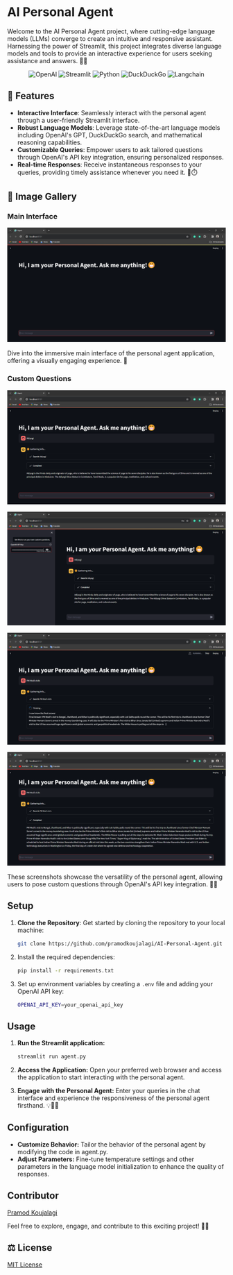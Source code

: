 # AI Personal Agent

Welcome to the AI Personal Agent project, where cutting-edge language models (LLMs) converge to create an intuitive and responsive assistant. Harnessing the power of Streamlit, this project integrates diverse language models and tools to provide an interactive experience for users seeking assistance and answers. 🤖💬


<p align="center">
  <img src="https://img.shields.io/badge/OpenAI-%23FFFFFF.svg?style=for-the-badge&logo=OpenAI&logoColor=black" alt="OpenAI">
  <img src="https://img.shields.io/badge/Streamlit-%23FF0000.svg?style=for-the-badge&logo=Streamlit&logoColor=red&color=white" alt="Streamlit">
  <img src="https://img.shields.io/badge/Python-%233776AB.svg?style=for-the-badge&logo=Python&logoColor=white" alt="Python">
  <img src="https://img.shields.io/badge/DuckDuckGo-%23FFFFFF.svg?style=for-the-badge&logo=DuckDuckGo&logoColor=red&color=white" alt="DuckDuckGo">
  <img src="https://img.shields.io/badge/Langchain-%23FF000.svg?style=for-the-badge&logo=Langchain&logoColor=white" alt="Langchain">
</p>

## 🌟 Features

- **Interactive Interface**: Seamlessly interact with the personal agent through a user-friendly Streamlit interface.
- **Robust Language Models**: Leverage state-of-the-art language models including OpenAI's GPT, DuckDuckGo search, and mathematical reasoning capabilities.
- **Customizable Queries**: Empower users to ask tailored questions through OpenAI's API key integration, ensuring personalized responses.
- **Real-time Responses**: Receive instantaneous responses to your queries, providing timely assistance whenever you need it. 🚀⏱️

## 📸 Image Gallery

### Main Interface

![Main Interface](ss/Onboarding.png)

Dive into the immersive main interface of the personal agent application, offering a visually engaging experience. 🌟

### Custom Questions

![Custom Questions](ss/Adiyogi.png)

![API Key](ss/API_Key.png)

![PM](ss/PM.png)

![PM Modi](ss/PM_Modi.png)

These screenshots showcase the versatility of the personal agent, allowing users to pose custom questions through OpenAI's API key integration. 🎨📸

## Setup

1. **Clone the Repository**: Get started by cloning the repository to your local machine:

   ```bash
   git clone https://github.com/pramodkoujalagi/AI-Personal-Agent.git


2. Install the required dependencies:
   
   ```bash
   pip install -r requirements.txt
   ```

3. Set up environment variables by creating a `.env` file and adding your OpenAI API key:

    ```bash
    OPENAI_API_KEY=your_openai_api_key
    ```



## Usage

1. **Run the Streamlit application:**
   ```bash
   streamlit run agent.py
   ```


2. **Access the Application:** Open your preferred web browser and access the application to start interacting with the personal agent.


3. **Engage with the Personal Agent:** Enter your queries in the chat interface and experience the responsiveness of the personal agent firsthand. 💡👨‍💻

## Configuration

- **Customize Behavior:** Tailor the behavior of the personal agent by modifying the code in agent.py.
- **Adjust Parameters:** Fine-tune temperature settings and other parameters in the language model initialization to enhance the quality of responses.

## Contributor

[Pramod Koujalagi](https://github.com/pramodkoujalagi)

Feel free to explore, engage, and contribute to this exciting project! 🌟🚀

## ⚖️ License
[MIT License](LICENSE)


